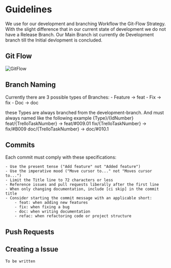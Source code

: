 # Guidelines

We use for our development and branching Workflow the Git-Flow Strategy. With the slight difference that in our current state of development we do not have a Release Branch.
Our Main Branch ist currently de Development branch till the Initial devlopment is concluded.

## Git Flow
![GitFlow](https://blog.seibert-media.net/wp-content/uploads/2014/03/Gitflow-Workflow-2.png)

## Branch Naming

Currently there are 3 possible types of Branches:
    - Feature   -> feat
    - Fix       -> fix
    - Doc       -> doc

these Types are always branched from the development-branch. And must always named like the following example
    {Type}/{IdNumber}
    feat/{TrelloTaskNumber}     -> feat/#009.01
    fix/{TrelloTaskNumber}      -> fix/#B009
    doc/{TrelloTaskNumber}      -> doc/#010.1

## Commits

Each commit must comply with these specifications:

    - Use the present tense ("Add feature" not "Added feature")
    - Use the imperative mood ("Move cursor to..." not "Moves cursor to...")
    - Limit the Title line to 72 characters or less
    - Reference issues and pull requests liberally after the first line
    - When only changing documentation, include [ci skip] in the commit title
    - Consider starting the commit message with an applicable short:
        - feat: when adding new features
        - fix: when fixing a bug
        - doc: when writing documentation
        - refac: when refactoring code or project structure

## Push Requests


## Creating a Issue

    To be written
